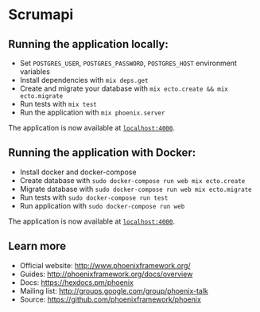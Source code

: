 # Scrumapi

## Running the application locally:

  * Set `POSTGRES_USER`, `POSTGRES_PASSWORD`, `POSTGRES_HOST` environment variables
  * Install dependencies with `mix deps.get`
  * Create and migrate your database with `mix ecto.create && mix ecto.migrate`
  * Run tests with `mix test`
  * Run the application with `mix phoenix.server`

The application is now available at [`localhost:4000`](http://localhost:4000).

## Running the application with Docker:

  * Install docker and docker-compose
  * Create database with `sudo docker-compose run web mix ecto.create`
  * Migrate database with `sudo docker-compose run web mix ecto.migrate`
  * Run tests with `sudo docker-compose run test`
  * Run application with `sudo docker-compose run web`

The application is now available at [`localhost:4000`](http://localhost:4000).

## Learn more

  * Official website: http://www.phoenixframework.org/
  * Guides: http://phoenixframework.org/docs/overview
  * Docs: https://hexdocs.pm/phoenix
  * Mailing list: http://groups.google.com/group/phoenix-talk
  * Source: https://github.com/phoenixframework/phoenix
